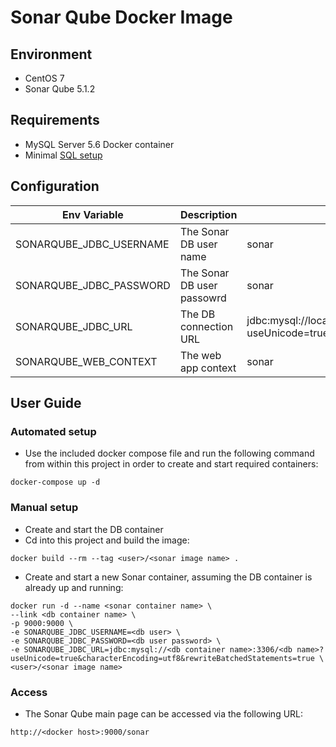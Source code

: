 # Sonar Qube Docker Image

## Environment

* CentOS 7
* Sonar Qube 5.1.2

## Requirements

* MySQL Server 5.6 Docker container
* Minimal [SQL setup](mysql.sql)

## Configuration

| Env Variable | Description | Default value |
|--------------|-------------|---------------|
| SONARQUBE_JDBC_USERNAME | The Sonar DB user name | sonar |
| SONARQUBE_JDBC_PASSWORD | The Sonar DB user passowrd | sonar |
| SONARQUBE_JDBC_URL | The DB connection URL | jdbc:mysql://localhost:3306/sonar?useUnicode=true&characterEncoding=utf8&rewriteBatchedStatements=true |
| SONARQUBE_WEB_CONTEXT | The web app context | sonar |

## User Guide

### Automated setup

* Use the included docker compose file and run the following command from within this project in order to create and start required containers:
```
docker-compose up -d
```

### Manual setup

* Create and start the DB container
* Cd into this project and build the image:
```
docker build --rm --tag <user>/<sonar image name> .
```

* Create and start a new Sonar container, assuming the DB container is already up and running:
```
docker run -d --name <sonar container name> \
--link <db container name> \
-p 9000:9000 \
-e SONARQUBE_JDBC_USERNAME=<db user> \
-e SONARQUBE_JDBC_PASSWORD=<db user password> \
-e SONARQUBE_JDBC_URL=jdbc:mysql://<db container name>:3306/<db name>?useUnicode=true&characterEncoding=utf8&rewriteBatchedStatements=true \
<user>/<sonar image name>
```
### Access

* The Sonar Qube main page can be accessed via the following URL:
```
http://<docker host>:9000/sonar
```
